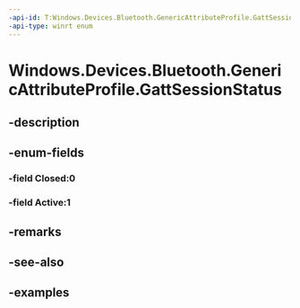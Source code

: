 ```yaml
---
-api-id: T:Windows.Devices.Bluetooth.GenericAttributeProfile.GattSessionStatus
-api-type: winrt enum
---
```


<!-- Enumeration syntax.
public enum GattSessionStatus : int 
-->

# Windows.Devices.Bluetooth.GenericAttributeProfile.GattSessionStatus

## -description

## -enum-fields
### -field Closed:0

### -field Active:1

## -remarks

## -see-also

## -examples

